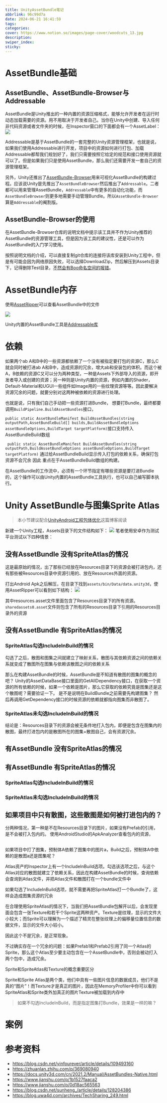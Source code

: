 ```yaml
---
title: UnityAssetBundle笔记
abbrlink: 96c99d7a
date: 2024-06-21 16:41:59
tags:
categories:
cover: https://www.notion.so/images/page-cover/woodcuts_13.jpg
description:
swiper_index:
sticky:
---
```

# AssetBundle基础

## AssetBundle、AssetBundle-Browser与Addressable

AssetBundle是Unity推出的一种内置的资源压缩格式，能够允许开发者在运行时动态加载需要的资源。用不用取决于开发者自己。当你在Unity中创建、导入任何非代码资源或者文件夹的时候，在Inspector窗口的下面都会有一个AssetLabel：
![](Unity-AssetBundle笔记/image-1.png)

Addressable是基于AssetBundle的一套完整的Unity资源管理框架，也就是说，如果我们使用Addressable进行开发，项目中的资源如何进行打包、加载Addressable都帮我们规划好了，我们只需要按照它给定的规范和接口使用资源就可以了。但是如果我们只是使用AssetBundle，那么我们还需要开发一套自己的资源管理框架。

另外，Unity还推出了[AssetBundle-Browser](https://github.com/Unity-Technologies/AssetBundles-Browser)用来可视化AssetBundle的构建过程。应该说Unity是先推出了`AssetBundleBrowser`然后推出了`Addressable`。二者都可以用来管理AssetBundle，`Addressable`中有更多的自动化功能，而`AssetBundleBrowser`则更多地需要手动管理Bundle。所以`AssetBundle-Browser`算是`Addressable`的阉割版。

## AssetBundle-Browser的使用

在AssetBundle-Browser仓库的说明文档中提示该工具并不作为Unity推荐的AssetBundle的资源管理工具，但是因为该工具的建议性，还是可以作为AssetBundle的入门学习使用。

按照说明文档的介绍，可以直接复制git仓库的连接将该库安装到Unity工程中，但是有可能会因为网络原因失败，可以选择DownloadZip，然后解压到Assets目录下，记得删除Test目录，[不然会有Boo命名空间的报错](https://www.cnblogs.com/XieBoss-blogs1/p/17847061.html)。



# AssetBundle内存

使用[AssetRipper](https://github.com/AssetRipper/AssetRipper?tab=readme-ov-file)可以查看AssetBundle中的文件

![](Unity-AssetBundle笔记/image.png)

Unity内置的AssetBundle工具是[Addressable库](https://docs.unity3d.com/Packages/com.unity.addressables@2.3/manual/index.html)

# 依赖

如果两个ab A和B中的一些资源都依赖了一个没有被指定要打包的资源C，那么C就会同时被打进ab A和B中，造成资源的冗余，增大ab和安装包的体积。而这个被A，B依赖的资源C又可以分为两种类型，一种是Assets下外部导入的资源，即开发者导入或创建的资源；另一种则是Unity内置的资源，例如内置的Shader，Default-Material和UGUI一些组件如Image用的一些纹理资源等等。因此要解决资源冗余的问题，就要分别对这两种被依赖的资源进行处理。

也就是说，只有我们自己手动把一些资源打进Bundle，
想要打Bundle，最终都要调用`BuildPipeline.BuildAssetBundles`接口，

`public static AssetBundleManifest BuildAssetBundles(string outputPath,AssetBundleBuild[] builds,BuildAssetBundleOptions assetBundleOptions,BuildTarget targetPlatform)`接口支持传入AssetBundleBuild数组

` public static AssetBundleManifest BuildAssetBundles(string outputPath,BuildAssetBundleOptions assetBundleOptions,BuildTarget targetPlatform)`
通过给AssetBundleBuild显示传入打包的依赖关系，确保打包资源不会冗余
因此 重点在于AssetBundleBuild数组的构建。

在AssetBundle的工作流中，必须有一个环节指定有哪些资源是要打进Bundle的，这个操作可以由Unity内置的AssetBundle工具执行，也可以自己编写脚本执行。

# Unity AssetBundle与图集Sprite Atlas

> 本小节建议配合[UnityAndroid工程包体优化]()这篇博客阅读

新建一个Unity工程，Assets目录下的文件结构如下：
![](Unity-AssetBundle笔记/image-3.png)
笔者使用安卓作为测试平台测试以下四种情景：
## 没有AssetBundle 没有SpriteAtlas的情况

这是最原始的情况，出了那些已经放在Resources目录下的资源会被打进包内，还有那些被Resources目录中资源引用的、放在Resources外面的资源。

打出Android Apk之后解压，在目录下找到`assets/bin/Data/data.unity3d`，使用AssetRipper可以看到如下结构：
![](Unity-AssetBundle笔记/image-2.png)

其中resources.asset文件里面包含了Resources目录下的所有资源。`sharedassets0.asset`文件则包含了所有的Resources目录下引用的Resources目录外的资源


## 没有AssetBundle 有SpriteAtlas的情况

### SpriteAtlas勾选IncludeInBuild的情况

勾选了之后，散图和图集之间就建立了映射关系，散图与其依赖资源之间的依赖关系就变成了散图所在图集与依赖该散图之间的依赖关系

那么在构建AssetBundle的时候，AssetBundle是不知道有散图的图集的概念的吧？
Unity的AssetDataBase接口里面的GetAllDependency接口，在获取一个资源的所有依赖的时候，如果一个依赖是图片，那么它获取的依赖究竟是图集还是这个散图呢？需要验证一下。
是不是说明在BuildBundle之前需要先构建图集？ 然后再调用GetDependency接口的时候资源的依赖就都指向图集而非散图了。

### SpriteAtlas未勾选IncludeInBuild的情况

结论是：Resources目录下的资源会被无条件地打入包内，即便是包含在图集内的散图，最终打进包内的是散图所在的图集+散图自己，会有资源冗余。

## 有AssetBundle 没有SpriteAtlas的情况

## 有AssetBundle 有SpriteAtlas的情况

### SpriteAtlas勾选IncludeInBuild的情况

### SpriteAtlas未勾选IncludeInBuild的情况


## 如果项目中只有散图，这些散图是如何被打进包内的？

分两种情况，第一种是不在Resources目录下的图片，如果没有Prefab的引用，是不会被打入包内的。 使用AndroidStudio的ApkAnalyzer查看包内的资源，


## 

如果项目中打了图集，预制体A依赖了图集中的图片a，Build之后，预制体A中依赖的是散图a还是图集呢？

Atlas资产的Inspector上有一个IncludeInBuild选项。勾选该选项之后，与这个Atlas对应的散图就建立了依赖关系，因此在构建AssetBundle的时候，查询依赖会查询到Atlas文件，并把Atlas文件和散图打在一个bundle文件中

如果勾选了IncludeInBuild选项，就不需要再把SpriteAtlas打一个Bundle了，这样会造成图集资源的冗余

在合理使用SpriteAtlas的情况下，当我们把AssetBundle包解开以后，会发现里面会包含一张Texture和若干个Sprite这两种资产。Texture是纹理，显示的文件大小较大；而Sprite可以理解为一个描述了精灵在整张纹理上的偏移量位置信息的数据文件，显示的文件大小较小。

因此这个不是冗余，是正常现象。

不过确实存在一个冗余的问题：如果Prefab1和Prefab2引用了同一个Atlas的Sprite，那么这个Atlas至少要主动包含在一个AssetBundle中，否则会被动打入两个包中，造成冗余。

Sprite和SpriteAtlas和Texture的概念重要区分

Sprite和Sprite Atlas是两个类，他们中具有一些图片信息的数据成员，他们不是真的“图片”！而Texture才是真正的图片，因此在MemoryProfiler中你可以看到SpriteAtlas和Sprite类外加真正的图片Texture被加载到内存中

> 如果不勾选IncludeInBuild，而是指定图集打Bundle，效果是一样的嘛？
> 


# 案例



# 参考资料

- https://blog.csdn.net/yinfourever/article/details/109493160
- https://zhuanlan.zhihu.com/p/369080940
- https://docs.unity3d.com/cn/2021.2/Manual/AssetBundles-Native.html
- https://www.jianshu.com/p/1b1527faaca2
- https://www.jianshu.com/p/0d18ac565563
- https://blog.csdn.net/sunheng_/article/details/128204386
- https://blog.uwa4d.com/archives/TechSharing_249.html
